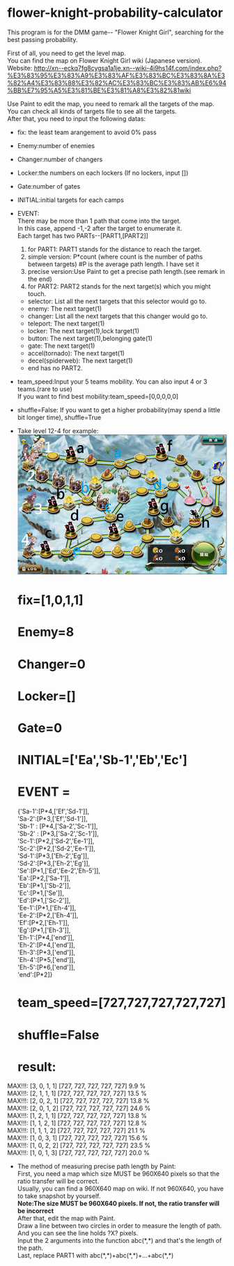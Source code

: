 # flower-knight-probability-calculator
This program is for the DMM game-- "Flower Knight Girl", searching for the best passing probability.  

First of all, you need to get the level map.  
You can find the map on Flower Knight Girl wiki (Japanese version).  
Website:
http://xn--eckq7fg8cygsa1a1je.xn--wiki-4i9hs14f.com/index.php?%E3%83%95%E3%83%A9%E3%83%AF%E3%83%BC%E3%83%8A%E3%82%A4%E3%83%88%E3%82%AC%E3%83%BC%E3%83%AB%E6%94%BB%E7%95%A5%E3%81%BE%E3%81%A8%E3%82%81wiki  

Use Paint to edit the map, you need to remark all the targets of the map. You can check all kinds of targets file to see all the targets.  
After that, you need to input the following datas:  
* fix: the least team arangement to avoid 0% pass  
* Enemy:number of enemies  
* Changer:number of changers  
* Locker:the numbers on each lockers (If no lockers, input \[\])  
* Gate:number of gates  
* INITIAL:initial targets for each camps  
* EVENT:  
There may be more than 1 path that come into the target.  
In this case, append -1,-2 after the target to enumerate it.  
Each target has two PARTs--[PART1,[PART2]]  
  1. for PART1: PART1 stands for the distance to reach the target.  
    1. simple version: P\*count (where count is the number of paths between targets) #P is the average path length. I have set it  
    2. precise version:Use Paint to get a precise path length.(see remark in the end)
  2. for PART2: PART2 stands for the next target(s) which you might touch.  
    * selector: List all the next targets that this selector would go to.  
    * enemy: The next target(1)  
    * changer: List all the next targets that this changer would go to.  
    * teleport: The next target(1)  
    * locker: The next target(1),lock target(1)  
    * button: The next target(1),belonging gate(1)  
    * gate: The next target(1)  
    * accel(tornado): The next target(1)  
    * decel(spiderweb): The next target(1)  
    * end has no PART2.  
* team_speed:Input your 5 teams mobility. You can also input 4 or 3 teams.(rare to use)  
  If you want to find best mobility:team_speed=\[0,0,0,0,0\]  
* shuffle=False:
  If you want to get a higher probability(may spend a little bit longer time), shuffle=True

* Take level 12-4 for example:  
![alt tag](https://raw.githubusercontent.com/JAG3R/flower-knight-probability-calculator/master/12-4(example).png)
  # fix=[1,0,1,1]  
  # Enemy=8  
  # Changer=0  
  # Locker=[]  
  # Gate=0  
  # INITIAL=['Ea','Sb-1','Eb','Ec']  
  # EVENT =
  {'Sa-1':[P\*4,['Ef','Sd-1']],  
  'Sa-2':[P\*3,['Ef','Sd-1']],  
  'Sb-1' : [P\*4,['Sa-2','Sc-1']],  
  'Sb-2' : [P\*3,['Sa-2','Sc-1']],  
  'Sc-1':[P\*2,['Sd-2','Ee-1']],  
  'Sc-2':[P\*2,['Sd-2','Ee-1']],  
  'Sd-1':[P\*3,['Eh-2','Eg']],  
  'Sd-2':[P\*3,['Eh-2','Eg']],  
  'Se':[P\*1,['Ed','Ee-2','Eh-5']],  
  'Ea':[P\*2,['Sa-1']],  
  'Eb':[P\*1,['Sb-2']],  
  'Ec':[P\*1,['Se']],  
  'Ed':[P\*1,['Sc-2']],  
  'Ee-1':[P\*1,['Eh-4']],  
  'Ee-2':[P\*2,['Eh-4']],  
  'Ef':[P\*2,['Eh-1']],  
  'Eg':[P\*1,['Eh-3']],  
  'Eh-1':[P\*4,['end']],  
  'Eh-2':[P\*4,['end']],  
  'Eh-3':[P\*3,['end']],  
  'Eh-4':[P\*5,['end']],  
  'Eh-5':[P\*6,['end']],  
  'end':[P\*2]}  
  # team_speed=\[727,727,727,727,727\]  
  # shuffle=False  

  # result:  
MAX!!!: [3, 0, 1, 1] [727, 727, 727, 727, 727] 9.9 %  
MAX!!!: [2, 1, 1, 1] [727, 727, 727, 727, 727] 13.5 %  
MAX!!!: [2, 0, 2, 1] [727, 727, 727, 727, 727] 13.8 %  
MAX!!!: [2, 0, 1, 2] [727, 727, 727, 727, 727] 24.6 %  
MAX!!!: [1, 2, 1, 1] [727, 727, 727, 727, 727] 13.8 %  
MAX!!!: [1, 1, 2, 1] [727, 727, 727, 727, 727] 12.8 %  
MAX!!!: [1, 1, 1, 2] [727, 727, 727, 727, 727] 21.1 %  
MAX!!!: [1, 0, 3, 1] [727, 727, 727, 727, 727] 15.6 %  
MAX!!!: [1, 0, 2, 2] [727, 727, 727, 727, 727] 23.5 %  
MAX!!!: [1, 0, 1, 3] [727, 727, 727, 727, 727] 20.0 % 

* The method of measuring precise path length by Paint:  
First, you need a map which size MUST be 960X640 pixels so that the ratio transfer will be correct.  
Usually, you can find a 960X640 map on wiki. If not 960X640, you have to take snapshot by yourself.  
**Note:The size MUST be 960X640 pixels. If not, the ratio transfer will be incorrect**  
After that, edit the map with Paint.  
Draw a line between two circles in order to measure the length of path.
And you can see the line holds ?X? pixels.  
Input the 2 arguments into the function abc(\*,\*) and that's the length of the path.  
Last, replace PART1 with abc(\*,\*)+abc(\*,\*)+...+abc(\*,\*)

